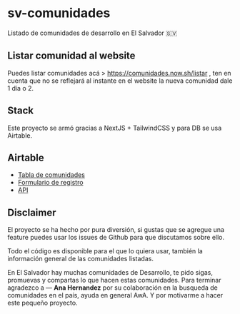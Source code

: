 # sv-comunidades

Listado de comunidades de desarrollo en El Salvador 🇸🇻

## Listar comunidad al website

Puedes listar comunidades acá > https://comunidades.now.sh/listar , ten en cuenta que no se reflejará al instante en el website la nueva comunidad dale 1 día o 2.

## Stack

Este proyecto se armó gracias a NextJS + TailwindCSS y para DB se usa Airtable.

## Airtable

- [Tabla de comunidades](https://airtable.com/shr06fg7n2oMIZcr6/tbl1t1YQUna6N5W7x)
- [Formulario de registro](https://airtable.com/shrcnEGxn7Y0RNBB1)
- [API](https://airtable.com/api)

## Disclaimer

El proyecto se ha hecho por pura diversión, si gustas que se agregue una feature puedes usar los issues de Github para que discutamos sobre ello.

Todo el código es disponible para el que lo quiera usar, también la información general de las comunidades listadas.

En El Salvador hay muchas comunidades de Desarrollo, te pido sigas, promuevas y compartas lo que hacen estas comunidades. Para terminar agradezco a — **Ana Hernandez** por su colaboración en la busqueda de comunidades en el país, ayuda en general AwA. Y por motivarme a hacer este pequeño proyecto.
